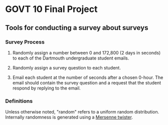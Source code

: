# GOVT 10 Final Project
## Tools for conducting a survey about surveys

### Survey Process

1. Randomly assign a number between 0 and 172,800 (2 days in seconds) to each
of the Dartmouth undergraduate student emails.

2. Randomly assign a survey question to each student.

3. Email each student at the number of seconds after a chosen 0-hour. The email
should contain the survey question and a request that the student respond by
replying to the email.

### Definitions

Unless otherwise noted, "random" refers to a uniform random distribution.
Internally randomness is generated using a
[Mersenne twister](http://en.wikipedia.org/wiki/Mersenne_twister).